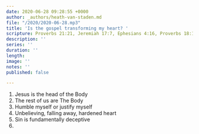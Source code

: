 ```yaml
---
date: 2020-06-28 09:28:55 +0000
author: _authors/heath-van-staden.md
file: "/2020/2020-06-28.mp3"
title: 'Is the gospel transforming my heart? '
scripture: Proverbs 21:21, Jeremiah 17:7, Ephesians 4:16, Proverbs 18:1, Hebrews 3:12
description: ''
series: ''
duration: ''
length: 
image: ''
notes: ''
published: false

---
```

1. Jesus is the head of the Body
2. The rest of us are The Body
3. Humble myself or justify myself
4. Unbelieving, falling away, hardened heart
5. Sin is fundamentally deceptive
6. 